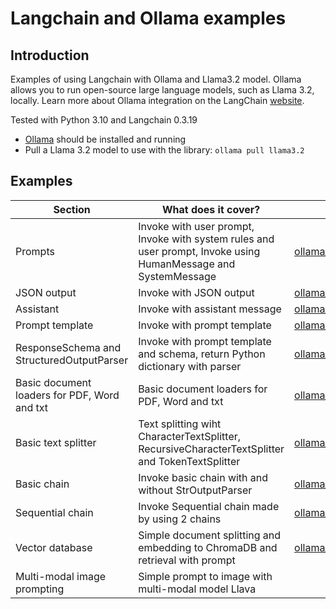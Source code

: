 # Langchain and Ollama examples

## Introduction

Examples of using Langchain with Ollama and Llama3.2 model.
Ollama allows you to run open-source large language models, such as Llama 3.2, locally.
Learn more about Ollama integration on the LangChain [website](https://python.langchain.com/docs/integrations/chat/ollama/).

Tested with Python 3.10 and Langchain 0.3.19

* [Ollama](https://ollama.com/download) should be installed and running
* Pull a Llama 3.2 model to use with the library: `ollama pull llama3.2`





## Examples
| **Section**                                  | **What does it cover?**                                                                                       | **Code**                                                             |
|----------------------------------------------|---------------------------------------------------------------------------------------------------------------|----------------------------------------------------------------------|
| Prompts                                      | Invoke with user prompt, Invoke with system rules and user prompt, Invoke using HumanMessage and SystemMessage | [ollama_prompts.py](ollama_prompts.py)                               |
| JSON output                                  | Invoke with JSON output                                                                                       | [ollama_json.py](ollama_json.py)                                     |
| Assistant                                    | Invoke with assistant message                                                                                 | [ollama_assistant.py](ollama_assistant.py)                           |
| Prompt template                              | Invoke with prompt template                                                                                   | [ollama_prompt_template.py](ollama_prompt_template.py)               |
| ResponseSchema and StructuredOutputParser    | Invoke with prompt template and schema, return Python dictionary with parser                                  | [ollama_output_parser.py](ollama_output_parser.py)                   |
| Basic document loaders for PDF, Word and txt | Basic document loaders for PDF, Word and txt                                                                  | [ollama_document_loader_basic.py](ollama_document_loader_basic.py)   |
| Basic text splitter                          | Text splitting wiht CharacterTextSplitter, RecursiveCharacterTextSplitter and TokenTextSplitter               | [ollama_text_splitter_basic.py](ollama_text_splitter_basic.py)       |
| Basic chain                                  | Invoke basic chain with and without StrOutputParser                                                           | [ollama_chain_basic.py](ollama_chain_basic.py)                       |
| Sequential chain                             | Invoke Sequential chain made by using 2 chains                                                                | [ollama_basic_sequential_chain.py](ollama_basic_sequential_chain.py) |
| Vector database                              | Simple document splitting and embedding to ChromaDB and retrieval with prompt                                 | [ollama_chromadb_basic.py](ollama_chromadb_basic.py)                 |
| Multi-modal image prompting                  | Simple prompt to image with multi-modal model Llava                                                           ||
